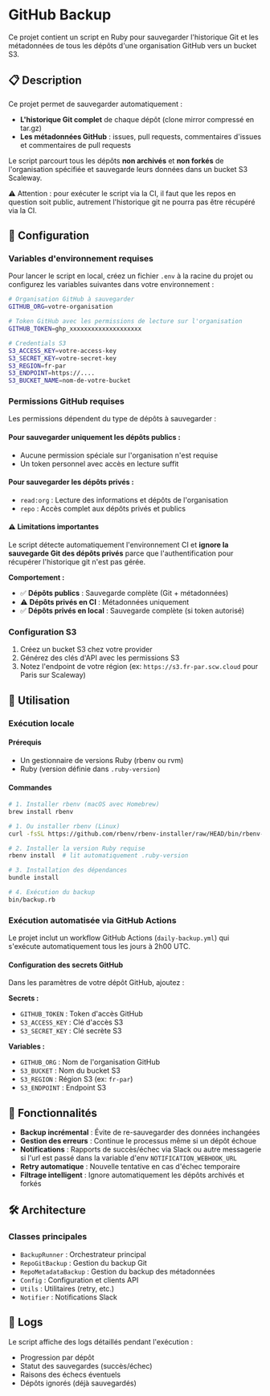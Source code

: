 # GitHub Backup

Ce projet contient un script en Ruby pour sauvegarder l'historique Git et les métadonnées de tous les dépôts d'une organisation GitHub vers un bucket S3.

## 📋 Description

Ce projet permet de sauvegarder automatiquement :

- **L'historique Git complet** de chaque dépôt (clone mirror compressé en tar.gz)
- **Les métadonnées GitHub** : issues, pull requests, commentaires d'issues et commentaires de pull requests

Le script parcourt tous les dépôts **non archivés** et **non forkés** de l'organisation spécifiée et sauvegarde leurs données dans un bucket S3 Scaleway.

⚠️ Attention : pour exécuter le script via la CI, il faut que les repos en question soit public, autrement l'historique git ne pourra pas être récupéré via la CI.

## 🔧 Configuration

### Variables d'environnement requises

Pour lancer le script en local, créez un fichier `.env` à la racine du projet ou configurez les variables suivantes dans votre environnement :

```bash
# Organisation GitHub à sauvegarder
GITHUB_ORG=votre-organisation

# Token GitHub avec les permissions de lecture sur l'organisation
GITHUB_TOKEN=ghp_xxxxxxxxxxxxxxxxxxxx

# Credentials S3
S3_ACCESS_KEY=votre-access-key
S3_SECRET_KEY=votre-secret-key
S3_REGION=fr-par
S3_ENDPOINT=https://....
S3_BUCKET_NAME=nom-de-votre-bucket
```

### Permissions GitHub requises

Les permissions dépendent du type de dépôts à sauvegarder :

#### Pour sauvegarder uniquement les dépôts publics :
- Aucune permission spéciale sur l'organisation n'est requise
- Un token personnel avec accès en lecture suffit

#### Pour sauvegarder les dépôts privés :
- `read:org` : Lecture des informations et dépôts de l'organisation
- `repo` : Accès complet aux dépôts privés et publics

#### ⚠️ Limitations importantes

Le script détecte automatiquement l'environnement CI et **ignore la sauvegarde Git des dépôts privés** parce que l'authentification pour récupérer l'historique git n'est pas gérée.

**Comportement :**
- ✅ **Dépôts publics** : Sauvegarde complète (Git + métadonnées)
- ⚠️ **Dépôts privés en CI** : Métadonnées uniquement
- ✅ **Dépôts privés en local** : Sauvegarde complète (si token autorisé)

### Configuration S3

1. Créez un bucket S3 chez votre provider
2. Générez des clés d'API avec les permissions S3
3. Notez l'endpoint de votre région (ex: `https://s3.fr-par.scw.cloud` pour Paris sur Scaleway)

## 🚀 Utilisation

### Exécution locale

#### Prérequis
- Un gestionnaire de versions Ruby (rbenv ou rvm)
- Ruby (version définie dans `.ruby-version`)

#### Commandes

```bash
# 1. Installer rbenv (macOS avec Homebrew)
brew install rbenv

# 1. Ou installer rbenv (Linux)
curl -fsSL https://github.com/rbenv/rbenv-installer/raw/HEAD/bin/rbenv-installer | bash

# 2. Installer la version Ruby requise
rbenv install  # lit automatiquement .ruby-version

# 3. Installation des dépendances
bundle install

# 4. Exécution du backup
bin/backup.rb
```

### Exécution automatisée via GitHub Actions

Le projet inclut un workflow GitHub Actions (`daily-backup.yml`) qui s'exécute automatiquement tous les jours à 2h00 UTC.

#### Configuration des secrets GitHub

Dans les paramètres de votre dépôt GitHub, ajoutez :

**Secrets :**
- `GITHUB_TOKEN` : Token d'accès GitHub
- `S3_ACCESS_KEY` : Clé d'accès S3
- `S3_SECRET_KEY` : Clé secrète S3

**Variables :**
- `GITHUB_ORG` : Nom de l'organisation GitHub
- `S3_BUCKET` : Nom du bucket S3
- `S3_REGION` : Région S3 (ex: `fr-par`)
- `S3_ENDPOINT` : Endpoint S3


## 🔄 Fonctionnalités

- **Backup incrémental** : Évite de re-sauvegarder des données inchangées
- **Gestion des erreurs** : Continue le processus même si un dépôt échoue
- **Notifications** : Rapports de succès/échec via Slack ou autre messagerie si l'url est passé dans la variable d'env `NOTIFICATION_WEBHOOK_URL`
- **Retry automatique** : Nouvelle tentative en cas d'échec temporaire
- **Filtrage intelligent** : Ignore automatiquement les dépôts archivés et forkés

## 🛠️ Architecture

### Classes principales

- `BackupRunner` : Orchestrateur principal
- `RepoGitBackup` : Gestion du backup Git
- `RepoMetadataBackup` : Gestion du backup des métadonnées
- `Config` : Configuration et clients API
- `Utils` : Utilitaires (retry, etc.)
- `Notifier` : Notifications Slack

## 📝 Logs

Le script affiche des logs détaillés pendant l'exécution :
- Progression par dépôt
- Statut des sauvegardes (succès/échec)
- Raisons des échecs éventuels
- Dépôts ignorés (déjà sauvegardés)
